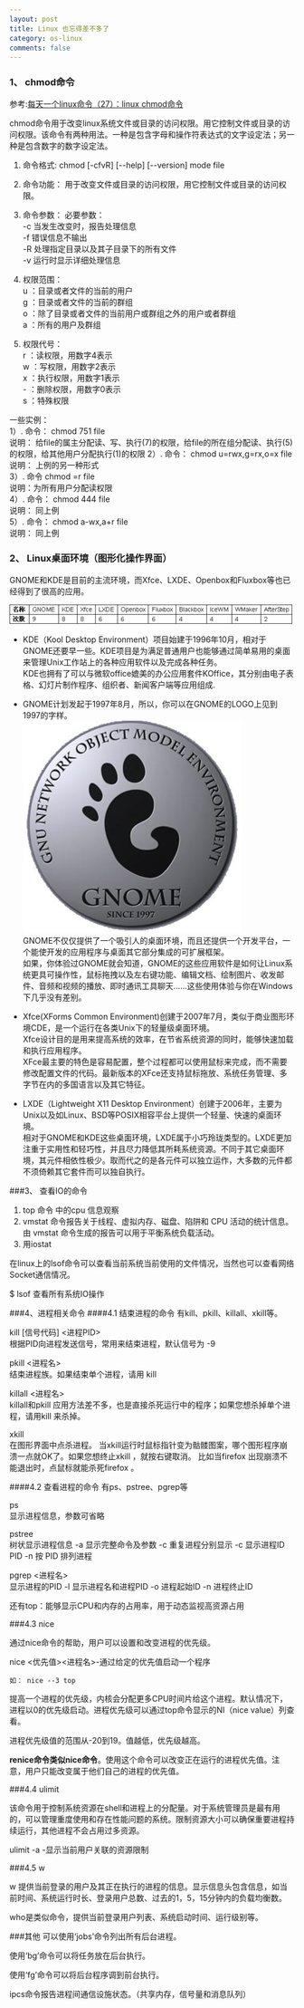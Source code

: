 ```yaml
---
layout: post
title: Linux 也忘得差不多了
category: os-linux
comments: false
---
```

### 1、 chmod命令
参考:[每天一个linux命令（27）：linux chmod命令](http://www.cnblogs.com/peida/archive/2012/11/29/2794010.html)

chmod命令用于改变linux系统文件或目录的访问权限。用它控制文件或目录的访问权限。该命令有两种用法。一种是包含字母和操作符表达式的文字设定法；另一种是包含数字的数字设定法。

1. 命令格式:
chmod [-cfvR] [--help] [--version] mode file   
2. 命令功能：
用于改变文件或目录的访问权限，用它控制文件或目录的访问权限。
3. 命令参数：
必要参数：  
-c 当发生改变时，报告处理信息  
-f 错误信息不输出  
-R 处理指定目录以及其子目录下的所有文件  
-v 运行时显示详细处理信息

4. 权限范围：  
u ：目录或者文件的当前的用户  
g ：目录或者文件的当前的群组  
o ：除了目录或者文件的当前用户或群组之外的用户或者群组  
a ：所有的用户及群组

5. 权限代号：  
r ：读权限，用数字4表示  
w ：写权限，用数字2表示  
x ：执行权限，用数字1表示  
\- ：删除权限，用数字0表示  
s ：特殊权限

一些实例：  
1）.
命令：
chmod 751 file   
说明：
给file的属主分配读、写、执行(7)的权限，给file的所在组分配读、执行(5)的权限，给其他用户分配执行(1)的权限
2）.
命令：
chmod u=rwx,g=rx,o=x file   
说明：
上例的另一种形式  
3）.
命令
chmod =r file   
说明：为所有用户分配读权限  
4）.
命令：
chmod 444 file   
说明：
   	同上例  
5）.
命令：
chmod a-wx,a+r   file  
说明：
同上例

### 2、 Linux桌面环境（图形化操作界面）
GNOME和KDE是目前的主流环境，而Xfce、LXDE、Openbox和Fluxbox等也已经得到了很高的应用。

![](/images/201510/LinuxGUIlist.png "图形桌面环境使用")

- KDE（Kool Desktop Environment）项目始建于1996年10月，相对于GNOME还要早一些。KDE项目是为满足普通用户也能够通过简单易用的桌面来管理Unix工作站上的各种应用软件以及完成各种任务。  
KDE也拥有了可以与微软office媲美的办公应用套件KOffice，其分别由电子表格、幻灯片制作程序、组织者、新闻客户端等应用组成.

- GNOME计划发起于1997年8月，所以，你可以在GNOME的LOGO上见到1997的字样。  
![](/images/201510/gnome.jpg "GNOME的logo")  
GNOME不仅仅提供了一个吸引人的桌面环境，而且还提供一个开发平台，一个能使开发的应用程序与桌面其它部分集成的可扩展框架。  
如果，你体验过GNOME就会知道，GNOME的这些应用软件是如何让Linux系统更具可操作性，鼠标拖拽以及左右键功能、编辑文档、绘制图片、收发邮件、音频和视频的播放、即时通讯工具聊天......这些使用体验与你在Windows下几乎没有差别。
- Xfce(XForms Common Environment)创建于2007年7月，类似于商业图形环境CDE，是一个运行在各类Unix下的轻量级桌面环境。  
Xfce设计目的是用来提高系统的效率，在节省系统资源的同时，能够快速加载和执行应用程序。  
XFce最主要的特色是容易配置，整个过程都可以使用鼠标来完成，而不需要修改配置文件的代码。最新版本的XFce还支持鼠标拖放、系统任务管理、多字节在内的多国语言以及其它特征。

-  LXDE（Lightweight X11 Desktop Environment）创建于2006年，主要为Unix以及如Linux、BSD等POSIX相容平台上提供一个轻量、快速的桌面环境。  
相对于GNOME和KDE这些桌面环境，LXDE属于小巧玲珑类型的。LXDE更加注重于实用性和轻巧性，并且尽力降低其所耗系统资源。不同于其它桌面环境，其元件相依性极少。取而代之的是各元件可以独立运作，大多数的元件都不须倚赖其它套件而可以独自执行。

###3、 查看IO的命令

1. top 命令 中的cpu 信息观察
2. vmstat 命令报告关于线程、虚拟内存、磁盘、陷阱和 CPU 活动的统计信息。由 vmstat 命令生成的报告可以用于平衡系统负载活动。
3. 用iostat

在linux上的lsof命令可以查看当前系统当前使用的文件情况，当然也可以查看网络Socket通信情况。

$ lsof 查看所有系统IO操作

###4、进程相关命令
####4.1 结束进程的命令 有kill、pkill、killall、xkill等。

kill [信号代码] <进程PID>      
根据PID向进程发送信号，常用来结束进程，默认信号为 -9

pkill <进程名>                                 
结束进程族。如果结束单个进程，请用 kill

killall <进程名>                                
killall和pkill 应用方法差不多，也是直接杀死运行中的程序；如果您想杀掉单个进程，请用kill 来杀掉。

xkill                                                
在图形界面中点杀进程。
当xkill运行时鼠标指针变为骷髅图案，哪个图形程序崩溃一点就OK了。如果您想终止xkill ，就按右键取消。
比如当firefox 出现崩溃不能退出时，点鼠标就能杀死firefox 。

####4.2 查看进程的命令 有ps、pstree、pgrep等

ps                                               
显示进程信息，参数可省略

pstree                                          
树状显示进程信息
-a 显示完整命令及参数
-c 重复进程分别显示
-c 显示进程ID PID
-n 按 PID 排列进程

pgrep <进程名>                             
显示进程的PID
-l 显示进程名和进程PID
-o 进程起始ID
-n 进程终止ID

还有top：能够显示CPU和内存的占用率，用于动态监视高资源占用

###4.3 nice

通过nice命令的帮助，用户可以设置和改变进程的优先级。

nice <优先值><进程名>-通过给定的优先值启动一个程序

	如： nice --3 top

提高一个进程的优先级，内核会分配更多CPU时间片给这个进程。默认情况下，进程以0的优先级启动。进程优先级可以通过top命令显示的NI（nice value）列查看。

进程优先级值的范围从-20到19。值越低，优先级越高。

**renice命令类似nice命令**。使用这个命令可以改变正在运行的进程优先值。注意，用户只能改变属于他们自己的进程的优先值。

###4.4 ulimit

该命令用于控制系统资源在shell和进程上的分配量。对于系统管理员是最有用的，可以管理重度使用和存在性能问题的系统。限制资源大小可以确保重要进程持续运行，其他进程不会占用过多资源。

ulimit -a -显示当前用户关联的资源限制

###4.5 w

w 提供当前登录的用户及其正在执行的进程的信息。显示信息头包含信息，如当前时间、系统运行时长、登录用户总数、过去的1，5，15分钟内的负载均衡数。

who是类似命令，提供当前登录用户列表、系统启动时间、运行级别等。

###其他
可以使用‘jobs’命令列出所有后台进程。

使用‘bg’命令可以将任务放在后台执行。

使用‘fg’命令可以将后台程序调到前台执行。

ipcs命令报告进程间通信设施状态。（共享内存，信号量和消息队列）
